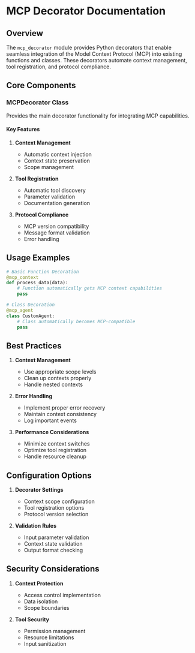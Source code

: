 # MCP Decorator Documentation

## Overview
The `mcp_decorator` module provides Python decorators that enable seamless integration of the Model Context Protocol (MCP) into existing functions and classes. These decorators automate context management, tool registration, and protocol compliance.

## Core Components

### MCPDecorator Class
Provides the main decorator functionality for integrating MCP capabilities.

#### Key Features
1. **Context Management**
   - Automatic context injection
   - Context state preservation
   - Scope management

2. **Tool Registration**
   - Automatic tool discovery
   - Parameter validation
   - Documentation generation

3. **Protocol Compliance**
   - MCP version compatibility
   - Message format validation
   - Error handling

## Usage Examples

```python
# Basic Function Decoration
@mcp_context
def process_data(data):
    # Function automatically gets MCP context capabilities
    pass

# Class Decoration
@mcp_agent
class CustomAgent:
    # Class automatically becomes MCP-compatible
    pass
```

## Best Practices

1. **Context Management**
   - Use appropriate scope levels
   - Clean up contexts properly
   - Handle nested contexts

2. **Error Handling**
   - Implement proper error recovery
   - Maintain context consistency
   - Log important events

3. **Performance Considerations**
   - Minimize context switches
   - Optimize tool registration
   - Handle resource cleanup

## Configuration Options

1. **Decorator Settings**
   - Context scope configuration
   - Tool registration options
   - Protocol version selection

2. **Validation Rules**
   - Input parameter validation
   - Context state validation
   - Output format checking

## Security Considerations

1. **Context Protection**
   - Access control implementation
   - Data isolation
   - Scope boundaries

2. **Tool Security**
   - Permission management
   - Resource limitations
   - Input sanitization